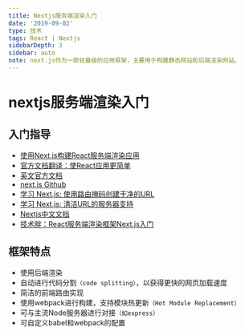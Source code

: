 ```yaml
---
title: Nextjs服务端渲染入门
date: '2019-09-02'
type: 技术
tags: React | Nextjs
sidebarDepth: 3
sidebar: auto
note: next.js作为一款轻量级的应用框架，主要用于构建静态网站和后端渲染网站。
---
```


# nextjs服务端渲染入门

## 入门指导

* [使用Next.js构建React服务端渲染应用](https://segmentfault.com/a/1190000015578803)
* [官方文档翻译：使React应用更简单](https://nextjs.frontendx.cn/)
* [英文官方文档](https://nextjs.org/)
* [next.js Github](https://github.com/zeit/next.js)
* [学习 Next.js: 使用路由掩码创建干净的URL](https://segmentfault.com/a/1190000009604826)
* [学习 Next.js: 清洁URL的服务器支持](https://segmentfault.com/a/1190000009604872)
* [Nextjs中文文档](https://juejin.im/post/5b97b9af5188255c672e9564)
* [技术胖：React服务端渲染框架Next.js入门](https://jspang.com/posts/2019/09/01/react-nextjs.html)
  
## 框架特点

* 使用后端渲染
* 自动进行代码分割`（code splitting）`，以获得更快的网页加载速度
* 简洁的前端路由实现
* 使用webpack进行构建，支持模块热更新`（Hot Module Replacement）`
* 可与主流Node服务器进行对接`（如express）`
* 可自定义babel和webpack的配置
